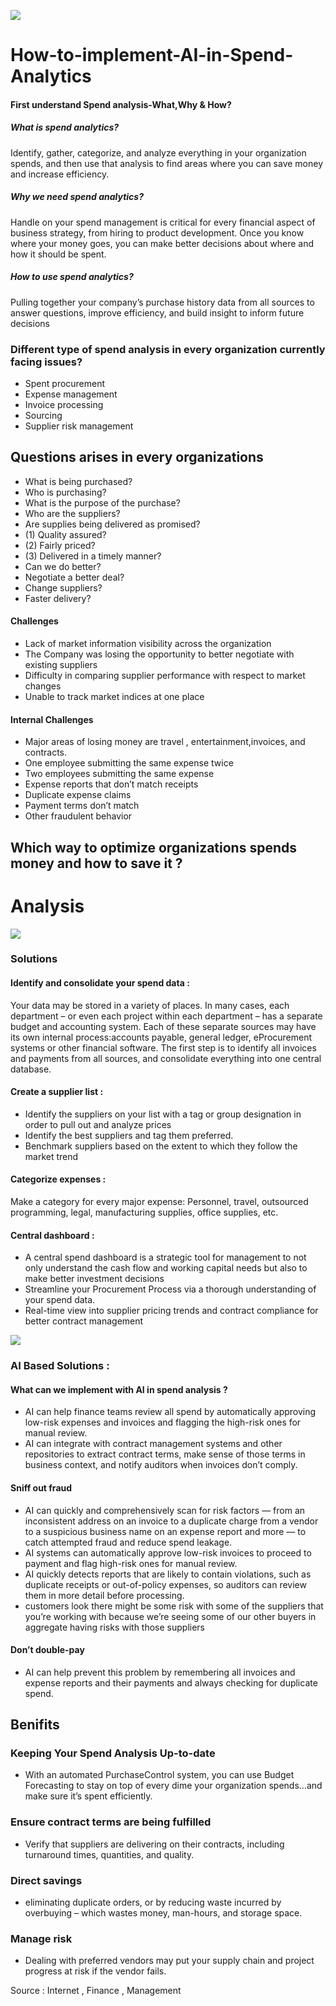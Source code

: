 ![](https://blog.360quadrants.com/wp-content/uploads/2019/12/AI-in-Fintech_Lending.jpg)
# How-to-implement-AI-in-Spend-Analytics
#### First understand Spend analysis-What,Why & How?
##### What is spend analytics?
Identify, gather, categorize, and analyze everything in your organization spends, and then use that analysis to find areas where you can save money and increase efficiency.
##### Why we need spend analytics?
Handle on your spend management is critical for every financial aspect of business strategy, from hiring to product development. Once you know where your money goes, you can make better decisions about where and how it should be spent.
##### How to use spend analytics?
Pulling together your company’s purchase history data from all sources to answer questions, improve efficiency, and build insight to inform future decisions

### Different type of spend analysis in every organization currently facing issues?
- Spent procurement
- Expense management
- Invoice processing
- Sourcing
- Supplier risk management

## Questions arises in every organizations
- What is being purchased?
- Who is purchasing?
- What is the purpose of the purchase?
- Who are the suppliers?
- Are supplies being delivered as promised?
- (1) Quality assured?
- (2) Fairly priced?
- (3) Delivered in a timely manner?
- Can we do better?
- Negotiate a better deal?
- Change suppliers?
- Faster delivery?

#### Challenges
- Lack of market information visibility across the organization 
- The Company was losing the opportunity to better negotiate with existing suppliers
- Difficulty in comparing supplier performance with respect to market changes
- Unable to track market indices at one place

#### Internal Challenges
- Major areas of losing money are travel , entertainment,invoices, and contracts.
- One employee submitting the same expense twice
- Two employees submitting the same expense
- Expense reports that don’t match receipts
- Duplicate expense claims
- Payment terms don’t match
- Other fraudulent behavior
## Which way to optimize organizations spends money and how to save it ?

# Analysis
![](https://simfoni.com/wp-content/uploads/2020/04/Copy-of-Spend-Analysis.jpg)

### Solutions
#### Identify and consolidate your spend data :
Your data may be stored in a variety of places. In many cases, each department – or even each project within each department – has a separate budget and accounting system. Each of these separate sources may have its own internal process:accounts payable, general ledger, eProcurement systems or other financial software. The first step is to identify all invoices and payments from all sources, and consolidate everything into one central database.
#### Create a supplier list :
- Identify the suppliers on your list with a tag or group designation in order to pull out and analyze prices
- Identify the best suppliers and tag them preferred.
- Benchmark suppliers based on the extent to which they follow the market trend
#### Categorize expenses :
Make a category for every major expense: Personnel, travel, outsourced programming, legal, manufacturing supplies, office supplies, etc.
#### Central dashboard :
- A central spend dashboard is a strategic tool for management to not only understand the cash flow and working capital needs but also to make better investment decisions
- Streamline your Procurement Process via a thorough understanding of your spend data.
- Real-time view into supplier pricing trends and contract compliance for better contract management

![](https://miro.medium.com/max/1000/0*JreycnqvHkt508gR.jpg)

### AI Based Solutions :
#### What can we implement with AI in spend analysis ?
- AI can help finance teams review all spend by automatically approving low-risk expenses and invoices and flagging the high-risk ones for manual review.
- AI can integrate with contract management systems and other repositories to extract contract terms, make sense of those terms in business context, and notify auditors when invoices don’t comply.
#### Sniff out fraud
- AI can quickly and comprehensively scan for risk factors — from an inconsistent address on an invoice to a duplicate charge from a vendor to a suspicious business name on an expense report and more — to catch attempted fraud and reduce spend leakage.
-  AI systems can automatically approve low-risk invoices to proceed to payment and flag high-risk ones for manual review.
-  AI quickly detects reports that are likely to contain violations, such as duplicate receipts or out-of-policy expenses, so auditors can review them in more detail before processing.
- customers look there might be some risk with some of the suppliers that you’re working with because  we’re seeing some of our other buyers in aggregate having risks with those suppliers
#### Don’t double-pay
- AI can help prevent this problem by remembering all invoices and expense reports and their payments and always checking for duplicate spend.

## Benifits
### Keeping Your Spend Analysis Up-to-date
-  With an automated PurchaseControl system, you can use Budget Forecasting to stay on top of every dime your organization spends…and make sure it’s spent efficiently.
### Ensure contract terms are being fulfilled
- Verify that suppliers are delivering on their contracts, including turnaround times, quantities, and quality.
### Direct savings
- eliminating duplicate orders, or by reducing waste incurred by overbuying – which wastes money, man-hours, and storage space.
### Manage risk
- Dealing with preferred vendors may put your supply chain and project progress at risk if the vendor fails.

Source : Internet , Finance , Management
